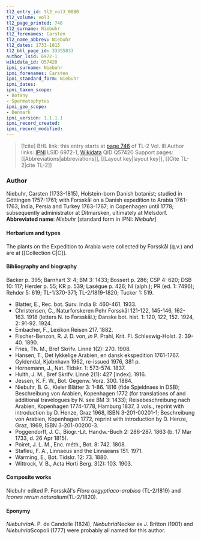 ```yaml
---
tl2_entry_id: tl2_vol3_0880
tl2_volume: vol3
tl2_page_printed: 746
tl2_surname: Niebuhr
tl2_forenames: Carsten
tl2_name_abbrev: Niebuhr
tl2_dates: 1733-1815
tl2_bhl_page_id: 33355833
author_lsid: 6972-1
wikidata_id: Q57420
ipni_surname: Niebuhr
ipni_forenames: Carsten
ipni_standard_form: Niebuhr
ipni_dates: 
ipni_taxon_scope: 
- Botany
- Spermatophytes
ipni_geo_scope: 
- Denmark
ipni_version: 1.1.1.1
ipni_record_created: 
ipni_record_modified:
---
```


> [!cite] BHL link: this entry starts at [page 746](https://www.biodiversitylibrary.org/page/33355833) of TL-2 Vol. III
> Author links: [IPNI](https://www.ipni.org/a/6972-1) LSID 6972-1, [Wikidata](https://www.wikidata.org/wiki/Q57420) QID Q57420
> Support pages: [[Abbreviations|abbreviations]], [[Layout key|layout key]], [[Cite TL-2|cite TL-2]]

### Author

Niebuhr, Carsten (1733-1815), Holstein-born Danish botanist; studied in Göttingen 1757-1761; with Forsskål on a Danish expedition to Arabia 1761-1763, India, Persia and Turkey 1763-1767; in Copenhagen until 1778; subsequently administrator at Ditmarsken, ultimately at Melsdorf. 
**Abbreviated name**: *Niebuhr* \[standard form in IPNI: *Niebuhr*\]

#### Herbarium and types

The plants on the Expedition to Arabia were collected by Forsskål (q.v.) and are at [[Collection C|C]].

#### Bibliography and biography

Backer p. 395; Barnhart 3: 4; BM 3: 1433; Bossert p. 286; CSP 4: 620; DSB 10: 117; Herder p. 55; KR p. 539; Lasègue p. 426; NI (alph.); PR (ed. 1: 7496); Rehder 5: 619; TL-1/370-371; TL-2/1819-1820; Tucker 1: 519.
- Blatter, E., Rec. bot. Surv. India 8: 460-461. 1933.
- Christensen, C., Naturforskeren Pehr Forsskål 121-122, 145-146, 162-163. 1918 (letters N. to Forsskål.); Danske bot. hist. 1: 120, 122, 152. 1924, 2: 91-92. 1924.
- Embacher, F., Lexikon Reisen 217. 1882.
- Fischer-Benzon, R. J. D. von, *in* P. Prahl, Krit. Fl. Schleswig-Holst. 2: 39-40. 1890.
- Fries, Th. M., Bref Skrifv. Linné 1(2): 270. 1908.
- Hansen, T., Det lykkelige Arabien, en dansk ekspedition 1761-1767. Gyldendal, Kjøbnhavn 1962, re-issued 1976, 381 p.
- Hornemann, J., Nat. Tidskr. 1: 573-574. 1837.
- Hulth, J. M., Bref Skrifv. Linné 2(1): 427 \[index\]. 1916.
- Jessen, K. F. W., Bot. Gegenw. Vorz. 300. 1884.
- Niebuhr, B. G., Kieler Blätter 3: 1-86. 1816 (fide Spjeldnaes in DSB); Beschreibung von Arabien, Kopenhagen 1772 (for translations of and additional travelogues by N. see BM 3: 1433); Reisebeschreibung nach Arabien, Kopenhagen 1774-1778, Hamburg 1837, 3 vols., reprint with introduction by D. Henze, Graz 1968, ISBN 3-201-00201-1; Beschreibung von Arabien, Kopenhagen 1772, reprint with introduction by D. Henze, Graz, 1969, ISBN 3-201-00200-3.
- Poggendorff, J. C., Biogr.-Lit. Handw.-Buch 2: 286-287. 1863 (b. 17 Mar 1733, d. 26 Apr 1815).
- Poiret, J. L. M., Enc. méth., Bot. 8: 742. 1808.
- Stafleu, F. A., Linnaeus and the Linnaeans 151. 1971.
- Warming, E., Bot. Tidskr. 12: 73. 1880.
- Wittrock, V. B., Acta Horti Berg. 3(2): 103. 1903.

#### Composite works

Nicbuhr edited P. Forsskål's *Flora aegyptiaco-arabica* (TL-2/1819) and *Icones rerum naturalium*(TL-2/1820).

#### Eponymy

*Niebuhria*A. P. de Candolle (1824), *Niebuhria*Necker ex J. Britton (1901) and *Niebuhria*Scopoli (1777) were probably all named for this author.

